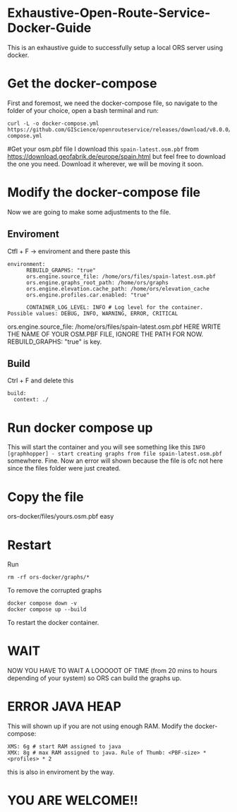 # Exhaustive-Open-Route-Service-Docker-Guide
This is an exhaustive guide to successfully setup a local ORS server using docker.

# Get the docker-compose
First and foremost, we need the docker-compose file, so navigate to the folder of your choice, open a bash terminal and run:
```
curl -L -o docker-compose.yml https://github.com/GIScience/openrouteservice/releases/download/v8.0.0/docker-compose.yml
```

#Get your osm.pbf file
I download this ```spain-latest.osm.pbf``` from https://download.geofabrik.de/europe/spain.html but feel free to download the one you need. Download it wherever, we will be moving it soon.

# Modify the docker-compose file
Now we are going to make some adjustments to the file.

## Enviroment
Ctfl + F -> enviroment and there paste this
```
environment:
      REBUILD_GRAPHS: "true"
      ors.engine.source_file: /home/ors/files/spain-latest.osm.pbf
      ors.engine.graphs_root_path: /home/ors/graphs
      ors.engine.elevation.cache_path: /home/ors/elevation_cache
      ors.engine.profiles.car.enabled: "true"

      CONTAINER_LOG_LEVEL: INFO # Log level for the container. Possible values: DEBUG, INFO, WARNING, ERROR, CRITICAL
```
ors.engine.source_file: /home/ors/files/spain-latest.osm.pbf HERE WRITE THE NAME OF YOUR OSM.PBF FILE, IGNORE THE PATH FOR NOW.
REBUILD_GRAPHS: "true" is key.

## Build
Ctrl + F and delete this 
```
build:
  context: ./
```

# Run docker compose up 
This will start the container and you will see something like this ```INFO [graphhopper] - start creating graphs from file spain-latest.osm.pbf``` somewhere. Fine. Now an error will shown because the file is ofc not here since the files folder were just created.

# Copy the file
ors-docker/files/yours.osm.pbf
easy

# Restart
Run 
```
rm -rf ors-docker/graphs/*
```
To remove the corrupted graphs

```
docker compose down -v 
docker compose up --build

```
To restart the docker container.

# WAIT
NOW YOU HAVE TO WAIT A LOOOOOT OF TIME (from 20 mins to hours depending of your system) so ORS can build the graphs up.

# ERROR JAVA HEAP
This will shown up if you are not using enough RAM. Modify the docker-compose:
```
XMS: 6g # start RAM assigned to java
XMX: 8g # max RAM assigned to java. Rule of Thumb: <PBF-size> * <profiles> * 2
```
this is also in enviroment by the way.

# YOU ARE WELCOME!!
